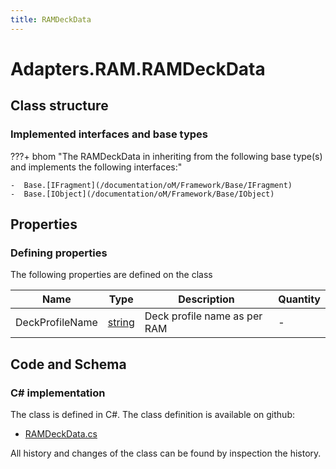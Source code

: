 ```yaml
---
title: RAMDeckData
---
```


# Adapters.RAM.RAMDeckData



## Class structure

### Implemented interfaces and base types

???+ bhom "The RAMDeckData in inheriting from the following base type(s) and implements the following interfaces:"

    -  Base.[IFragment](/documentation/oM/Framework/Base/IFragment)
    -  Base.[IObject](/documentation/oM/Framework/Base/IObject)


## Properties



### Defining properties

The following properties are defined on the class

| Name             | Type             | Description      | Quantity         |
|------------------|------------------|------------------|------------------|
| DeckProfileName | [string](https://learn.microsoft.com/en-us/dotnet/api/System.String?view=netstandard-2.0) | Deck profile name as per RAM | - |


## Code and Schema

### C# implementation

The class is defined in C#. The class definition is available on github:

- [RAMDeckData.cs](https://github.com/BHoM/RAM_Toolkit/blob/develop/RAM_oM/Fragments/RAMDeckData.cs)

All history and changes of the class can be found by inspection the history.
